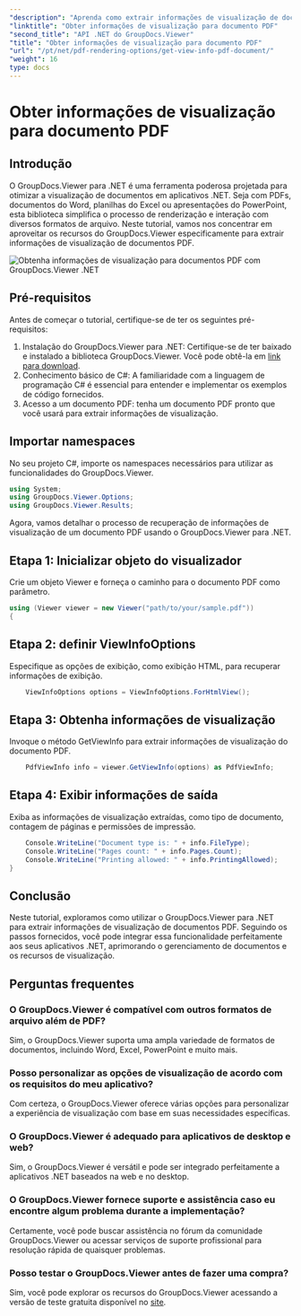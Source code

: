 ```yaml
---
"description": "Aprenda como extrair informações de visualização de documentos PDF usando o GroupDocs.Viewer para .NET neste tutorial abrangente."
"linktitle": "Obter informações de visualização para documento PDF"
"second_title": "API .NET do GroupDocs.Viewer"
"title": "Obter informações de visualização para documento PDF"
"url": "/pt/net/pdf-rendering-options/get-view-info-pdf-document/"
"weight": 16
type: docs
---
```

# Obter informações de visualização para documento PDF

## Introdução
O GroupDocs.Viewer para .NET é uma ferramenta poderosa projetada para otimizar a visualização de documentos em aplicativos .NET. Seja com PDFs, documentos do Word, planilhas do Excel ou apresentações do PowerPoint, esta biblioteca simplifica o processo de renderização e interação com diversos formatos de arquivo. Neste tutorial, vamos nos concentrar em aproveitar os recursos do GroupDocs.Viewer especificamente para extrair informações de visualização de documentos PDF.

![Obtenha informações de visualização para documentos PDF com GroupDocs.Viewer .NET](/viewer/pdf-rendering-options/get-view-iInfo-for-pdf-document.png)

## Pré-requisitos
Antes de começar o tutorial, certifique-se de ter os seguintes pré-requisitos:
1. Instalação do GroupDocs.Viewer para .NET: Certifique-se de ter baixado e instalado a biblioteca GroupDocs.Viewer. Você pode obtê-la em [link para download](https://releases.groupdocs.com/viewer/net/).   
2. Conhecimento básico de C#: A familiaridade com a linguagem de programação C# é essencial para entender e implementar os exemplos de código fornecidos.
3. Acesso a um documento PDF: tenha um documento PDF pronto que você usará para extrair informações de visualização.

## Importar namespaces
No seu projeto C#, importe os namespaces necessários para utilizar as funcionalidades do GroupDocs.Viewer.

```csharp
using System;
using GroupDocs.Viewer.Options;
using GroupDocs.Viewer.Results;
```


Agora, vamos detalhar o processo de recuperação de informações de visualização de um documento PDF usando o GroupDocs.Viewer para .NET.
## Etapa 1: Inicializar objeto do visualizador
Crie um objeto Viewer e forneça o caminho para o documento PDF como parâmetro.
```csharp
using (Viewer viewer = new Viewer("path/to/your/sample.pdf"))
{
```
## Etapa 2: definir ViewInfoOptions
Especifique as opções de exibição, como exibição HTML, para recuperar informações de exibição.
```csharp
	ViewInfoOptions options = ViewInfoOptions.ForHtmlView();
```
## Etapa 3: Obtenha informações de visualização
Invoque o método GetViewInfo para extrair informações de visualização do documento PDF.
```csharp
	PdfViewInfo info = viewer.GetViewInfo(options) as PdfViewInfo;
```
## Etapa 4: Exibir informações de saída
Exiba as informações de visualização extraídas, como tipo de documento, contagem de páginas e permissões de impressão.
```csharp
	Console.WriteLine("Document type is: " + info.FileType);
	Console.WriteLine("Pages count: " + info.Pages.Count);
	Console.WriteLine("Printing allowed: " + info.PrintingAllowed);
}
```

## Conclusão
Neste tutorial, exploramos como utilizar o GroupDocs.Viewer para .NET para extrair informações de visualização de documentos PDF. Seguindo os passos fornecidos, você pode integrar essa funcionalidade perfeitamente aos seus aplicativos .NET, aprimorando o gerenciamento de documentos e os recursos de visualização.
## Perguntas frequentes
### O GroupDocs.Viewer é compatível com outros formatos de arquivo além de PDF?
Sim, o GroupDocs.Viewer suporta uma ampla variedade de formatos de documentos, incluindo Word, Excel, PowerPoint e muito mais.
### Posso personalizar as opções de visualização de acordo com os requisitos do meu aplicativo?
Com certeza, o GroupDocs.Viewer oferece várias opções para personalizar a experiência de visualização com base em suas necessidades específicas.
### O GroupDocs.Viewer é adequado para aplicativos de desktop e web?
Sim, o GroupDocs.Viewer é versátil e pode ser integrado perfeitamente a aplicativos .NET baseados na web e no desktop.
### O GroupDocs.Viewer fornece suporte e assistência caso eu encontre algum problema durante a implementação?
Certamente, você pode buscar assistência no fórum da comunidade GroupDocs.Viewer ou acessar serviços de suporte profissional para resolução rápida de quaisquer problemas.
### Posso testar o GroupDocs.Viewer antes de fazer uma compra?
Sim, você pode explorar os recursos do GroupDocs.Viewer acessando a versão de teste gratuita disponível no [site](https://purchase.groupdocs.com/buy).
